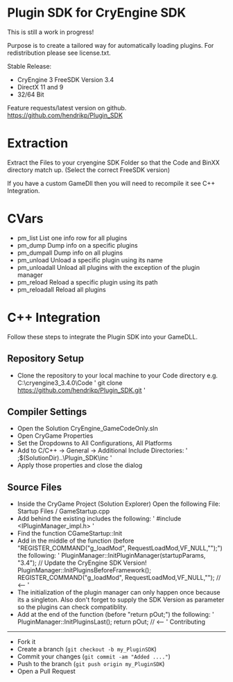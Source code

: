 Plugin SDK for CryEngine SDK
=====================================
This is still a work in progress!

Purpose is to create a tailored way for automatically loading plugins.
For redistribution please see license.txt.

Stable Release:
* CryEngine 3 FreeSDK Version 3.4
* DirectX 11 and 9
* 32/64 Bit

Feature requests/latest version on github.
https://github.com/hendrikp/Plugin_SDK

Extraction
==========
Extract the Files to your cryengine SDK Folder
so that the Code and BinXX directory match up.
(Select the correct FreeSDK version)

If you have a custom GameDll then you will need
to recompile it see C++ Integration.

CVars
=====
* pm_list
  List one info row for all plugins
* pm_dump
  Dump info on a specific plugins
* pm_dumpall
  Dump info on all plugins
* pm_unload
  Unload a specific plugin using its name
* pm_unloadall
  Unload all plugins with the exception of the plugin manager
* pm_reload
  Reload a specific plugin using its path
* pm_reloadall
  Reload all plugins

C++ Integration
===============
Follow these steps to integrate the Plugin SDK into your GameDLL.

Repository Setup
----------------
* Clone the repository to your local machine to your Code directory e.g. C:\cryengine3_3.4.0\Code
'
    git clone https://github.com/hendrikp/Plugin_SDK.git
'

Compiler Settings
-----------------
* Open the Solution CryEngine_GameCodeOnly.sln
* Open CryGame Properties
* Set the Dropdowns to All Configurations, All Platforms
* Add to C/C++ -> General -> Additional Include Directories:
'
    ;$(SolutionDir)..\Plugin_SDK\inc
'
* Apply those properties and close the dialog

Source Files
------------
* Inside the CryGame Project (Solution Explorer)
  Open the following File: Startup Files / GameStartup.cpp
* Add behind the existing includes the following:
'
    #include <IPluginManager_impl.h>
'
* Find the function CGameStartup::Init
* Add in the middle of the function (before "REGISTER_COMMAND("g_loadMod", RequestLoadMod,VF_NULL,"");") the following:
'
	PluginManager::InitPluginManager(startupParams, "3.4"); // Update the CryEngine SDK Version!
	PluginManager::InitPluginsBeforeFramework();
    REGISTER_COMMAND("g_loadMod", RequestLoadMod,VF_NULL,""); // <--
'
* The initialization of the plugin manager can only happen once because its a singleton.
  Also don't forget to supply the SDK Version as parameter so the plugins can check compatiblity.
* Add at the end of the function (before "return pOut;") the following:
'
    PluginManager::InitPluginsLast();
    return pOut; // <--
'
Contributing
------------
* Fork it
* Create a branch (`git checkout -b my_PluginSDK`)
* Commit your changes (`git commit -am "Added ...."`)
* Push to the branch (`git push origin my_PluginSDK`)
* Open a Pull Request
